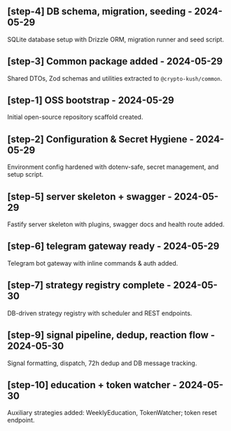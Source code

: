 ## [step-4] DB schema, migration, seeding - 2024-05-29

SQLite database setup with Drizzle ORM, migration runner and seed script.

## [step-3] Common package added - 2024-05-29

Shared DTOs, Zod schemas and utilities extracted to `@crypto-kush/common`.

## [step-1] OSS bootstrap - 2024-05-29

Initial open-source repository scaffold created. 

## [step-2] Configuration & Secret Hygiene - 2024-05-29

Environment config hardened with dotenv-safe, secret management, and setup script. 

## [step-5] server skeleton + swagger - 2024-05-29

Fastify server skeleton with plugins, swagger docs and health route added. 

## [step-6] telegram gateway ready - 2024-05-29

Telegram bot gateway with inline commands & auth added. 

## [step-7] strategy registry complete - 2024-05-30

DB-driven strategy registry with scheduler and REST endpoints. 

## [step-9] signal pipeline, dedup, reaction flow - 2024-05-30

Signal formatting, dispatch, 72h dedup and DB message tracking. 

## [step-10] education + token watcher - 2024-05-30

Auxiliary strategies added: WeeklyEducation, TokenWatcher; token reset endpoint. 
